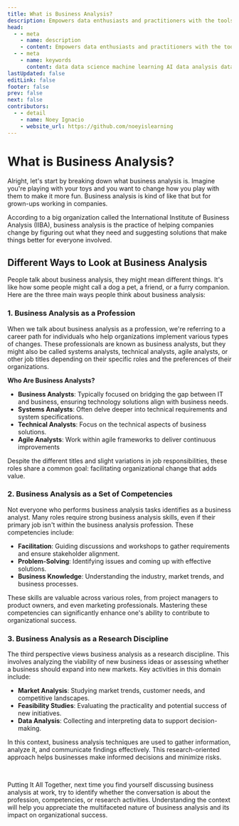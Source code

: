 ```yaml
---
title: What is Business Analysis?
description: Empowers data enthusiasts and practitioners with the tools and knowledge to unlock the potential of data.
head:
  - - meta
    - name: description
    - content: Empowers data enthusiasts and practitioners with the tools and knowledge to unlock the potential of data.
  - - meta
    - name: keywords
      content: data data science machine learning AI data analysis data-driven data enthusiasts data practitioners
lastUpdated: false
editLink: false
footer: false
prev: false
next: false
contributors:
  - - detail
    - name: Noey Ignacio
    - website_url: https://github.com/noeyislearning
---
```


# What is Business Analysis?

Alright, let's start by breaking down what business analysis is. Imagine you're playing with your toys and you want to change how you play with them to make it more fun. Business analysis is kind of like that but for grown-ups working in companies.

According to a big organization called the International Institute of Business Analysis (IIBA), business analysis is the practice of helping companies change by figuring out what they need and suggesting solutions that make things better for everyone involved.

## Different Ways to Look at Business Analysis

People talk about business analysis, they might mean different things. It's like how some people might call a dog a pet, a friend, or a furry companion. Here are the three main ways people think about business analysis:

### 1. Business Analysis as a Profession

When we talk about business analysis as a profession, we're referring to a career path for individuals who help organizations implement various types of changes. These professionals are known as business analysts, but they might also be called systems analysts, technical analysts, agile analysts, or other job titles depending on their specific roles and the preferences of their organizations.

**Who Are Business Analysts?**

- **Business Analysts**: Typically focused on bridging the gap between IT and business, ensuring technology solutions align with business needs.
- **Systems Analysts**: Often delve deeper into technical requirements and system specifications.
- **Technical Analysts**: Focus on the technical aspects of business solutions.
- **Agile Analysts**: Work within agile frameworks to deliver continuous improvements

Despite the different titles and slight variations in job responsibilities, these roles share a common goal: facilitating organizational change that adds value.

### 2. Business Analysis as a Set of Competencies

Not everyone who performs business analysis tasks identifies as a business analyst. Many roles require strong business analysis skills, even if their primary job isn't within the business analysis profession. These competencies include:

- **Facilitation**: Guiding discussions and workshops to gather requirements and ensure stakeholder alignment.
- **Problem-Solving**: Identifying issues and coming up with effective solutions.
- **Business Knowledge**: Understanding the industry, market trends, and business processes.

These skills are valuable across various roles, from project managers to product owners, and even marketing professionals. Mastering these competencies can significantly enhance one's ability to contribute to organizational success.

### 3. Business Analysis as a Research Discipline

The third perspective views business analysis as a research discipline. This involves analyzing the viability of new business ideas or assessing whether a business should expand into new markets. Key activities in this domain include:

- **Market Analysis**: Studying market trends, customer needs, and competitive landscapes.
- **Feasibility Studies**: Evaluating the practicality and potential success of new initiatives.
- **Data Analysis**: Collecting and interpreting data to support decision-making.

In this context, business analysis techniques are used to gather information, analyze it, and communicate findings effectively. This research-oriented approach helps businesses make informed decisions and minimize risks.

<br />

Putting It All Together, next time you find yourself discussing business analysis at work, try to identify whether the conversation is about the profession, competencies, or research activities. Understanding the context will help you appreciate the multifaceted nature of business analysis and its impact on organizational success.
